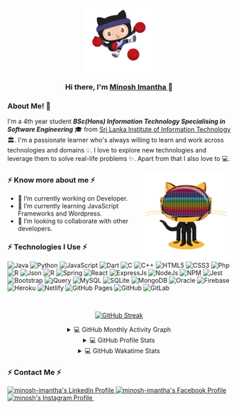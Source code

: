 
<div align="center">
<img align="center" alt="GIF" height="150px" src="https://github.com/minosh00/minosh00/blob/main/images/dodgetocat_v2-removebg-preview.png" />

### Hi there, I'm [Minosh Imantha ](https://github.com/minosh00/) 👋

</div>  


### About Me! 🤩 &nbsp;

I'm a 4th year student  _***BSc(Hons) Information Technology Specialising in Software Engineering***_ 🎓 from <a alt="SLIIT" href="https://www.sliit.lk" target="_blank">Sri Lanka Institute of Information Technology</a> 🏛. I'm a passionate learner who's always willing to learn and work across technologies and domains 💡. I love to explore new technologies and leverage them to solve real-life problems ✨. Apart from that I also love to 💻. 

<img align="right" height="200" width="200" alt="GIF" src="https://github.com/minosh00/minosh00/blob/main/images/daftpunktocat-guy.gif" />

### ⚡ Know more about me ⚡  
- 🔭 I’m currently working on Developer.
- 🌱 I’m currently learning JavaScript Frameworks and  Wordpress.
- 👯 I’m looking to collaborate with other developers.


### ⚡ Technologies I Use ⚡  

![Java](https://img.shields.io/badge/Java-ED8B00?style=for-the-badge&logo=java&logoColor=white) ![Python](https://img.shields.io/badge/Python-3776AB?style=for-the-badge&logo=python&logoColor=white) ![JavaScript](https://img.shields.io/badge/JavaScript-323330?style=for-the-badge&logo=javascript&logoColor=F7DF1E) ![Dart](https://img.shields.io/badge/DART-blue?style=for-the-badge&logo=dart) ![C](https://img.shields.io/badge/C-00599C?style=for-the-badge&logo=c&logoColor=white) ![C++](https://img.shields.io/badge/C%2B%2B-00599C?style=for-the-badge&logo=c%2B%2B&logoColor=white) ![HTML5](https://img.shields.io/badge/HTML5-E34F26?style=for-the-badge&logo=html5&logoColor=white) ![CSS3](https://img.shields.io/badge/CSS3-1572B6?style=for-the-badge&logo=css3&logoColor=white) ![Php](https://img.shields.io/badge/PHP-777BB4?style=for-the-badge&logo=php&logoColor=white) ![R](https://img.shields.io/badge/R-276DC3?style=for-the-badge&logo=r&logoColor=white) ![Json](https://img.shields.io/badge/json-5E5C5C?style=for-the-badge&logo=json&logoColor=white) ![R](https://img.shields.io/badge/Kotlin-0095D5?&style=for-the-badge&logo=kotlin&logoColor=white) ![Spring](https://img.shields.io/badge/Spring-6DB33F?style=for-the-badge&logo=spring&logoColor=white) ![React](https://img.shields.io/badge/React-20232A?style=for-the-badge&logo=react&logoColor=61DAFB)  ![ExpressJs](https://img.shields.io/badge/Express.js-000000?style=for-the-badge&logo=express&logoColor=white)  ![NodeJs](https://img.shields.io/badge/Node.js-339933?style=for-the-badge&logo=nodedotjs&logoColor=white) ![NPM](https://img.shields.io/badge/npm-CB3837?style=for-the-badge&logo=npm&logoColor=white) ![Jest](https://img.shields.io/badge/Jest-C21325?style=for-the-badge&logo=jest&logoColor=white) ![Bootstrap](https://img.shields.io/badge/Bootstrap-563D7C?style=for-the-badge&logo=bootstrap&logoColor=white) ![jQuery](https://img.shields.io/badge/jQuery-0769AD?style=for-the-badge&logo=jquery&logoColor=white) ![MySQL](https://img.shields.io/badge/MySQL-00000F?style=for-the-badge&logo=mysql&logoColor=white) ![SQLite](https://img.shields.io/badge/SQLite-07405E?style=for-the-badge&logo=sqlite&logoColor=white) ![MongoDB](https://img.shields.io/badge/MongoDB-4EA94B?style=for-the-badge&logo=mongodb&logoColor=white) ![Oracle](https://img.shields.io/badge/Oracle-F80000?style=for-the-badge&logo=oracle&logoColor=black) ![Firebase](https://img.shields.io/badge/firebase-ffca28?style=for-the-badge&logo=firebase&logoColor=black) ![Heroku](https://img.shields.io/badge/Heroku-430098?style=for-the-badge&logo=heroku&logoColor=white) ![Netlify](https://img.shields.io/badge/Netlify-00C7B7?style=for-the-badge&logo=netlify&logoColor=white) ![GitHub Pages](https://img.shields.io/badge/GitHub%20Pages-%23327FC7.svg?style=for-the-badge&logo=github&logoColor=white) ![GitHub](https://img.shields.io/badge/GitHub-100000?style=for-the-badge&logo=github&logoColor=white) ![GitLab](https://img.shields.io/badge/GitLab-330F63?style=for-the-badge&logo=gitlab&logoColor=white)  

<br />
<div align="center">  
  

  [![GitHub Streak](http://github-readme-streak-stats.herokuapp.com?user=minosh00&theme=dark&hide_border=true)](https://github.com/minosh00/minosh00)  
  
<details> 
  <summary>💻 GitHub Monthly Activity Graph</summary>  
  <br/>  
  
  [![Activity Graph](https://activity-graph.herokuapp.com/graph?username=minosh00&theme=redical)](https://github.com/minosh00/minosh00)  
  
</details>  
  
<details> 
  <summary>💻 GitHub Profile Stats</summary>
  <br/>
    <a href="https://github.com/minosh00/github-readme-stats">
      <img alt="minosh00's Github Stats" src="https://denvercoder1-github-readme-stats.vercel.app/api?username=minosh00&show_icons=true&count_private=true&theme=react&hide_border=true&bg_color=1F222E&title_color=F85D7F&icon_color=F8D866" height="192px"/>
  </a>  
  <a href="https://github.com/minosh00/github-readme-stats">
    <img alt="minosh00's Top Languages" src="https://denvercoder1-github-readme-stats.vercel.app/api/top-langs/?username=minosh00&langs_count=8&layout=compact&theme=react&hide_border=true&bg_color=1F222E&title_color=F85D7F&icon_color=F8D866" height="192px"/>
  </a>  
  <br/>
  <b>Note:</b> Top languages is only a metric of the languages my public code consists of and doesn't reflect experience or skill level.
</details>  
  
<details> 
  <summary>💻 GitHub Wakatime Stats</summary>
  <br/>
  
  
  <br/>
  <b>Note:</b> Top languages is only a metric of the languages my public code consists of and doesn't reflect experience or skill level.
</details>  

 

</div>  



### ⚡ Contact Me ⚡  

<a href="http://www.linkedin.com/in/minosh-imantha-8b418821a/">
<img src="https://img.shields.io/badge/LinkedIn-0077B5?style=for-the-badge&logo=linkedin&logoColor=white" alt="minosh-imantha's LinkedIn Profile">
</a>  
<a href="https://www.facebook.com/profile.php?id=100077244711895">
<img src="https://img.shields.io/badge/Facebook-1877F2?style=for-the-badge&logo=facebook&logoColor=white" alt="minosh-imantha's  Facebook Profile">
</a>
<a href="https://www.instagram.com/k_d_m_i/">
<img src="https://img.shields.io/badge/Instagram-E4405F?style=for-the-badge&logo=instagram&logoColor=white" alt=" minosh's Instagram Profile">
</a>

  <img alt="" src="https://github.com/minosh00/minosh00/blob/output/github-contribution-grid-snake.svg">

